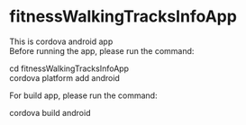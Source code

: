 # fitnessWalkingTracksInfoApp
This is cordova android app\
Before running the app, please run the command:

cd fitnessWalkingTracksInfoApp\
cordova platform add android

For build app, please run the command:

cordova build android
